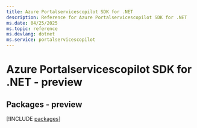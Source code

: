 ```yaml
---
title: Azure Portalservicescopilot SDK for .NET
description: Reference for Azure Portalservicescopilot SDK for .NET
ms.date: 04/25/2025
ms.topic: reference
ms.devlang: dotnet
ms.service: portalservicescopilot
---
```

# Azure Portalservicescopilot SDK for .NET - preview
## Packages - preview
[!INCLUDE [packages](portalservicescopilot-index.md)]